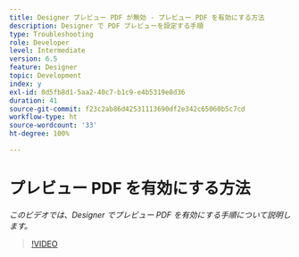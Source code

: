 ```yaml
---
title: Designer プレビュー PDF が無効 - プレビュー PDF を有効にする方法
description: Designer で PDF プレビューを設定する手順
type: Troubleshooting
role: Developer
level: Intermediate
version: 6.5
feature: Designer
topic: Development
index: y
exl-id: 0d5fb8d1-5aa2-40c7-b1c9-e4b5319e8d36
duration: 41
source-git-commit: f23c2ab86d42531113690df2e342c65060b5c7cd
workflow-type: ht
source-wordcount: '33'
ht-degree: 100%

---
```


# プレビュー PDF を有効にする方法

*このビデオでは、Designer でプレビュー PDF を有効にする手順について説明します。*

>[!VIDEO](https://video.tv.adobe.com/v/335500?quality=12&learn=on)
